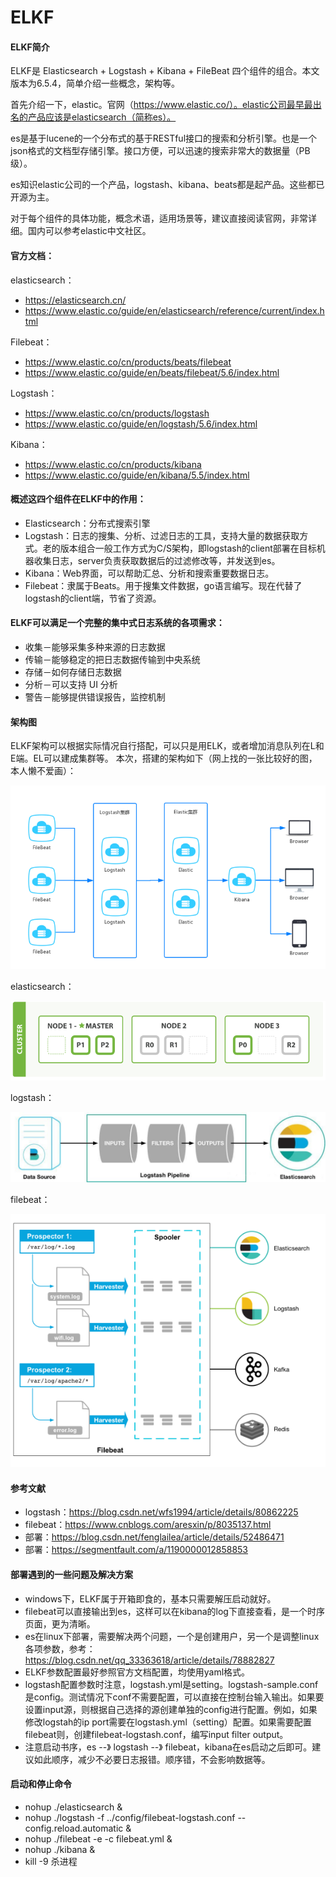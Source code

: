 # ELKF
#### ELKF简介
ELKF是 Elasticsearch + Logstash + Kibana + FileBeat 四个组件的组合。本文版本为6.5.4，简单介绍一些概念，架构等。

首先介绍一下，elastic。官网（https://www.elastic.co/）。elastic公司最早最出名的产品应该是elasticsearch（简称es）。

es是基于lucene的一个分布式的基于RESTful接口的搜索和分析引擎。也是一个json格式的文档型存储引擎。接口方便，可以迅速的搜索非常大的数据量（PB级）。

es知识elastic公司的一个产品，logstash、kibana、beats都是起产品。这些都已开源为主。

对于每个组件的具体功能，概念术语，适用场景等，建议直接阅读官网，非常详细。国内可以参考elastic中文社区。

#### 官方文档：
elasticsearch：

+ https://elasticsearch.cn/
+ https://www.elastic.co/guide/en/elasticsearch/reference/current/index.html

Filebeat：

+ https://www.elastic.co/cn/products/beats/filebeat
+ https://www.elastic.co/guide/en/beats/filebeat/5.6/index.html

Logstash：

+ https://www.elastic.co/cn/products/logstash
+ https://www.elastic.co/guide/en/logstash/5.6/index.html

Kibana：

+ https://www.elastic.co/cn/products/kibana
+ https://www.elastic.co/guide/en/kibana/5.5/index.html

#### 概述这四个组件在ELKF中的作用：

+ Elasticsearch：分布式搜索引擎
+ Logstash：日志的搜集、分析、过滤日志的工具，支持大量的数据获取方式。老的版本组合一般工作方式为C/S架构，即logstash的client部署在目标机器收集日志，server负责获取数据后的过滤修改等，并发送到es。
+ Kibana：Web界面，可以帮助汇总、分析和搜索重要数据日志。
+ Filebeat：隶属于Beats。用于搜集文件数据，go语言编写。现在代替了logstash的client端，节省了资源。

#### ELKF可以满足一个完整的集中式日志系统的各项需求：

+ 收集－能够采集多种来源的日志数据
+ 传输－能够稳定的把日志数据传输到中央系统
+ 存储－如何存储日志数据
+ 分析－可以支持 UI 分析
+ 警告－能够提供错误报告，监控机制

#### 架构图

ELKF架构可以根据实际情况自行搭配，可以只是用ELK，或者增加消息队列在L和E端。EL可以建成集群等。
本次，搭建的架构如下（网上找的一张比较好的图，本人懒不爱画）：

![Image text](https://github.com/IceDarron/ELKF/blob/master/Image/ELKF_Architecture.png)

elasticsearch：

![Image text](https://github.com/IceDarron/ELKF/blob/master/Image/elasticsearch_theory.png)

logstash：

![Image text](https://github.com/IceDarron/ELKF/blob/master/Image/logstash_theory.png)

filebeat：

![Image text](https://github.com/IceDarron/ELKF/blob/master/Image/filebeat_theory.png)

#### 参考文献

+ logstash：https://blog.csdn.net/wfs1994/article/details/80862225
+ filebeat：https://www.cnblogs.com/aresxin/p/8035137.html
+ 部署：https://blog.csdn.net/fenglailea/article/details/52486471
+ 部署：https://segmentfault.com/a/1190000012858853

#### 部署遇到的一些问题及解决方案
+ windows下，ELKF属于开箱即食的，基本只需要解压启动就好。
+ filebeat可以直接输出到es，这样可以在kibana的log下直接查看，是一个时序页面，更为清晰。
+ es在linux下部署，需要解决两个问题，一个是创建用户，另一个是调整linux各项参数，参考：https://blog.csdn.net/qq_33363618/article/details/78882827
+ ELKF参数配置最好参照官方文档配置，均使用yaml格式。
+ logstash配置参数时注意，logstash.yml是setting。logstash-sample.conf是config。测试情况下conf不需要配置，可以直接在控制台输入输出。如果要设置input源，则根据自己选择的源创建单独的config进行配置。例如，如果修改logstah的ip port需要在logstash.yml（setting）配置。如果需要配置filebeat则，创建filebeat-logstash.conf，编写input filter output。
+ 注意启动书序，es --》 logstash --》 filebeat，kibana在es启动之后即可。建议如此顺序，减少不必要日志报错。顺序错，不会影响数据等。

#### 启动和停止命令

+ nohup ./elasticsearch &
+ nohup ./logstash -f ../config/filebeat-logstash.conf --config.reload.automatic &
+ nohup ./filebeat -e -c filebeat.yml &
+ nohup ./kibana &
+ kill -9 杀进程
